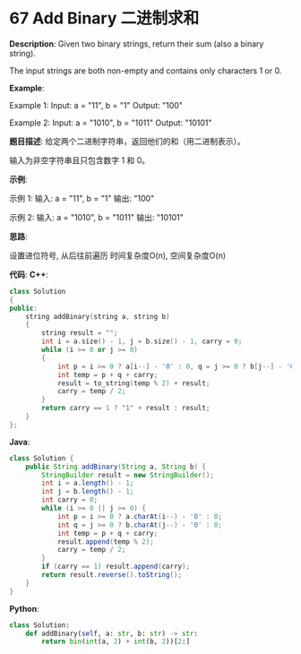 # 67 Add Binary 二进制求和

__Description__:
Given two binary strings, return their sum (also a binary string).

The input strings are both non-empty and contains only characters 1 or 0.

__Example__:

Example 1:
Input: a = "11", b = "1"
Output: "100"

Example 2:
Input: a = "1010", b = "1011"
Output: "10101"

__题目描述__:
给定两个二进制字符串，返回他们的和（用二进制表示）。

输入为非空字符串且只包含数字 1 和 0。

__示例__:

示例 1:
输入: a = "11", b = "1"
输出: "100"

示例 2:
输入: a = "1010", b = "1011"
输出: "10101"

__思路__:

设置进位符号, 从后往前遍历
时间复杂度O(n), 空间复杂度O(n)

__代码__:
__C++__:

```C++
class Solution 
{
public:
    string addBinary(string a, string b) 
    {
        string result = "";
        int i = a.size() - 1, j = b.size() - 1, carry = 0;
        while (i >= 0 or j >= 0) 
        {
            int p = i >= 0 ? a[i--] - '0' : 0, q = j >= 0 ? b[j--] - '0' : 0;
            int temp = p + q + carry;
            result = to_string(temp % 2) + result;
            carry = temp / 2;
        }
        return carry == 1 ? "1" + result : result;
    }
};
```

__Java__:

```Java
class Solution {
    public String addBinary(String a, String b) {
        StringBuilder result = new StringBuilder();
        int i = a.length() - 1;
        int j = b.length() - 1;
        int carry = 0;
        while (i >= 0 || j >= 0) {
            int p = i >= 0 ? a.charAt(i--) - '0' : 0;
            int q = j >= 0 ? b.charAt(j--) - '0' : 0;
            int temp = p + q + carry;
            result.append(temp % 2);
            carry = temp / 2;
        }
        if (carry == 1) result.append(carry);
        return result.reverse().toString();
    }
}
```

__Python__:

```Python
class Solution:
    def addBinary(self, a: str, b: str) -> str:
        return bin(int(a, 2) + int(b, 2))[2:]
```
